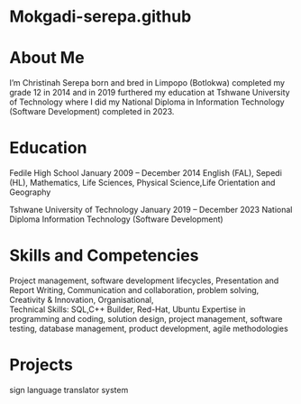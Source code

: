 # Mokgadi-serepa.github

# About Me
I’m Christinah Serepa born and bred in Limpopo (Botlokwa) completed my grade 12 in 2014 and in 2019 furthered my education at Tshwane University of Technology where I did my National Diploma in Information Technology (Software Development) completed in 2023.

# Education
Fedile High School						                                            January 2009 – December 2014
English (FAL), Sepedi (HL), Mathematics, Life Sciences, Physical Science,Life Orientation and Geography

Tshwane University of Technology				                                  January 2019 – December 2023
National Diploma Information Technology (Software Development)


# Skills and Competencies
Project management, software development lifecycles, Presentation and Report Writing, Communication and collaboration, problem solving, Creativity & Innovation, Organisational,   
Technical Skills: SQL,C++ Builder, Red-Hat, Ubuntu
Expertise in programming and coding, solution design, project management, software testing, database management, product development, agile methodologies

# Projects
sign language translator system
